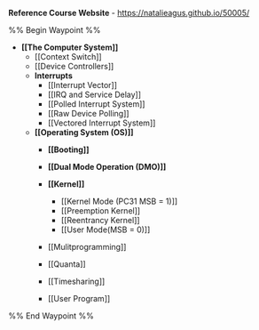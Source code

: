 **Reference Course Website** - https://natalieagus.github.io/50005/

%% Begin Waypoint %%
- **[[The Computer System]]**
	- [[Context Switch]]
	- [[Device Controllers]]
	- **Interrupts**
		- [[Interrupt Vector]]
		- [[IRQ and Service Delay]]
		- [[Polled Interrupt System]]
		- [[Raw Device Polling]]
		- [[Vectored Interrupt System]]
	- **[[Operating System (OS)]]**
		- **[[Booting]]**

		- **[[Dual Mode Operation (DMO)]]**

		- **[[Kernel]]**
			- [[Kernel Mode (PC31 MSB = 1)]]
			- [[Preemption Kernel]]
			- [[Reentrancy Kernel]]
			- [[User Mode(MSB = 0)]]
		- [[Mulitprogramming]]
		- [[Quanta]]
		- [[Timesharing]]
		- [[User Program]]

%% End Waypoint %%
